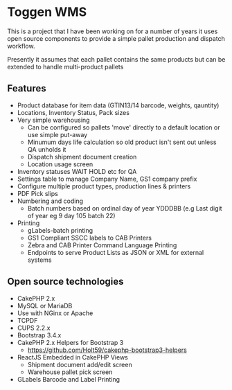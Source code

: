 # Toggen WMS
This is a project that I have been working on for a number of years it uses open source components to provide a simple pallet production and dispatch workflow.

Presently it assumes that each pallet contains the same products but can be extended to handle multi-product pallets

## Features
* Product database for item data (GTIN13/14 barcode, weights, qauntity)
* Locations, Inventory Status, Pack sizes
* Very simple warehousing
    * Can be configured so pallets 'move' directly to a default location or use simple put-away
    * Minumum days life calculation so old product isn't sent out unless QA unholds it
    * Dispatch shipment document creation
    * Location usage screen
* Inventory statuses WAIT HOLD etc for QA
* Settings table to manage Company Name, GS1 company prefix
* Configure multiple product types, production lines  & printers
* PDF Pick slips
* Numbering and coding
    * Batch numbers based on ordinal day of year YDDDBB (e.g Last digit of year eg 9 day 105 batch 22)
* Printing
    * gLabels-batch printing
    * GS1 Compliant SSCC labels to CAB Printers
    * Zebra and CAB Printer Command Language Printing
    * Endpoints to serve Product Lists as JSON or XML for external systems

## Open source technologies
* CakePHP 2.x
* MySQL or MariaDB
* Use with NGinx or Apache
* TCPDF
* CUPS 2.2.x
* Bootstrap 3.4.x
* CakePHP 2.x Helpers for Bootstrap 3
    * https://github.com/Holt59/cakephp-bootstrap3-helpers
* ReactJS Embedded in CakePHP Views
    * Shipment document add/edit screen
    * Warehouse pallet pick screen
* GLabels Barcode and Label Printing





